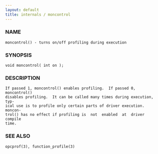 ```yaml
---
layout: default
title: internals / moncontrol
---
```


### NAME

    moncontrol() - turns on/off profiling during execution

### SYNOPSIS

    void moncontrol( int on );

### DESCRIPTION

    If passed 1, moncontrol() enables profiling.  If passed 0, moncontrol()
    disables profiling.  It can be called many times during execution, typ‐
    ical use is to profile only certain parts of driver execution.  moncon‐
    trol() has no effect if profiling is  not  enabled  at  driver  compile
    time.

### SEE ALSO

    opcprof(3), function_profile(3)

